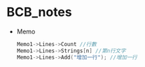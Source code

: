 # BCB_notes

+ Memo
    ```cpp
    Memo1->Lines->Count //行數
    Memo1->Lines->Strings[n] //第n行文字
    Memo1->Lines->Add("增加一行"); //增加一行
    ```
